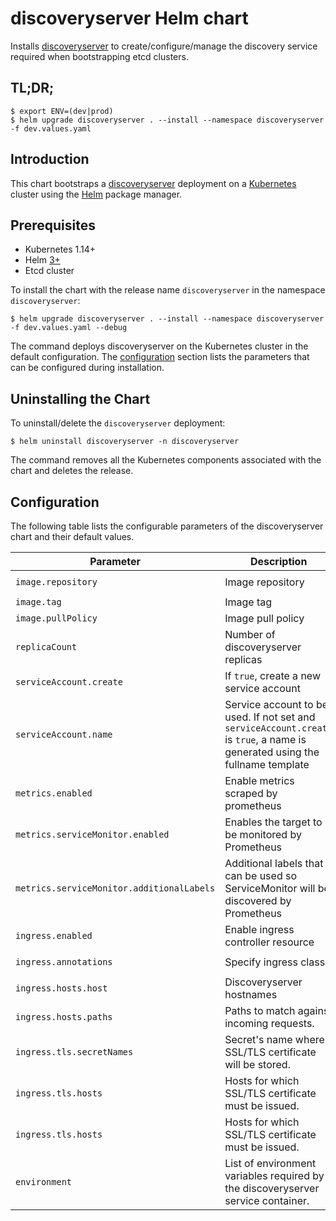 # discoveryserver Helm chart

Installs [discoveryserver](https://github.com/etcd-io/discoveryserver) to create/configure/manage the discovery service required when bootstrapping etcd clusters.

## TL;DR;

```console
$ export ENV=(dev|prod)
$ helm upgrade discoveryserver . --install --namespace discoveryserver -f dev.values.yaml
```

## Introduction

This chart bootstraps a [discoveryserver](https://github.com/etcd-io/discoveryserver) deployment on a [Kubernetes](http://kubernetes.io) cluster using the [Helm](https://helm.sh) package manager.

## Prerequisites
  - Kubernetes 1.14+
  - Helm [3+](https://helm.sh)
  - Etcd cluster

To install the chart with the release name `discoveryserver` in the namespace `discoveryserver`:

```console
$ helm upgrade discoveryserver . --install --namespace discoveryserver -f dev.values.yaml --debug
```

The command deploys discoveryserver on the Kubernetes cluster in the default configuration. The [configuration](#configuration) section lists the parameters that can be configured during installation.

## Uninstalling the Chart

To uninstall/delete the `discoveryserver` deployment:

```console
$ helm uninstall discoveryserver -n discoveryserver
```

The command removes all the Kubernetes components associated with the chart and deletes the release.

## Configuration

The following table lists the configurable parameters of the discoveryserver chart and their default values.

| Parameter | Description | Default |
| --------- | ----------- | ------- |
| `image.repository` | Image repository | `gcr.io/etcd-io-dev/discoveryserver` |
| `image.tag` | Image tag | `latest` |
| `image.pullPolicy` | Image pull policy | `Always` |
| `replicaCount`  | Number of discoveryserver replicas  | `3` |
| `serviceAccount.create` | If `true`, create a new service account | `true` |
| `serviceAccount.name` | Service account to be used. If not set and `serviceAccount.create` is `true`, a name is generated using the fullname template | "" |
| `metrics.enabled`| Enable metrics scraped by prometheus | `true` |
| `metrics.serviceMonitor.enabled` | Enables the target to be monitored by Prometheus | `true` |
| `metrics.serviceMonitor.additionalLabels` | Additional labels that can be used so ServiceMonitor will be discovered by Prometheus | `{}` |
| `ingress.enabled` | Enable ingress controller resource | `true` |
| `ingress.annotations` | Specify ingress class | `kubernetes.io/ingress.class: nginx` |
| `ingress.hosts.host` | Discoveryserver hostnames | `true` |
| `ingress.hosts.paths` | Paths to match against incoming requests. | `[/]` |
| `ingress.tls.secretNames` | Secret's name where SSL/TLS certificate will be stored. | `discoveryserver-tls` |
| `ingress.tls.hosts` | Hosts for which SSL/TLS certificate must be issued. | `["discovery.etcd.io", "www.discovery.etcd.io"]` |
| `ingress.tls.hosts` | Hosts for which SSL/TLS certificate must be issued. | `["discovery.etcd.io", "www.discovery.etcd.io"]` |
| `environment` | List of environment variables required by the discoveryserver service container.  | [See values](https://github.com/etcd-io/discovery.etcd.io/tree/master/kubernetes/helm/discoveryserver/dev.values.yaml#L31-#L37) |


